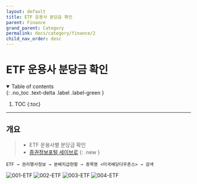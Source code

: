 ```yaml
---
layout: default
title: ETF 운용사 분당금 확인
parent: Finance
grand_parent: Category
permalink: docs/category/finance/2
child_nav_order: desc
---
```


# ETF 운용사 분당금 확인

<details open markdown="block">
  <summary>
    Table of contents
  </summary>
  {: .no_toc .text-delta .label .label-green }
  
1. TOC
{:toc}

</details>

---

## 개요

> - ETF 운용사별 분당금 확인
> - [증권정보포털 세이브로](https://seibro.or.kr)
{: .new }

`ETF → 권리행사정보 → 분배지급현황 → 종목명 <미국배당다우존스> → 검색`

![001-ETF](https://github.com/heaths2/heaths2.github.io/assets/36792594/f11a3b96-0058-4b0e-a0f2-9e93c9977722)
![002-ETF](https://github.com/heaths2/heaths2.github.io/assets/36792594/a7a7f700-3b6c-4e16-8879-149713562bcd)
![003-ETF](https://github.com/heaths2/heaths2.github.io/assets/36792594/40db4012-4971-431d-a5f5-7b75c86d386b)
![004-ETF](https://github.com/heaths2/heaths2.github.io/assets/36792594/76357069-8575-448f-b3ec-283a58517627)
